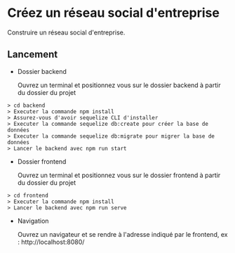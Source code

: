 # Créez un réseau social d'entreprise
Construire un réseau social d'entreprise.

## Lancement
 - Dossier backend

    Ouvrez un terminal et positionnez vous sur le dossier backend à partir du dossier du projet
```
> cd backend
> Executer la commande npm install
> Assurez-vous d'avoir sequelize CLI d'installer
> Executer la commande sequelize db:create pour créer la base de données
> Executer la commande sequelize db:migrate pour migrer la base de données
> Lancer le backend avec npm run start
```
- Dossier frontend

    Ouvrez un terminal et positionnez vous sur le dossier frontend à partir du dossier du projet
```
> cd frontend
> Executer la commande npm install
> Lancer le backend avec npm run serve
```
- Navigation

    Ouvrez un navigateur et se rendre à l'adresse indiqué par le frontend, ex : http://localhost:8080/